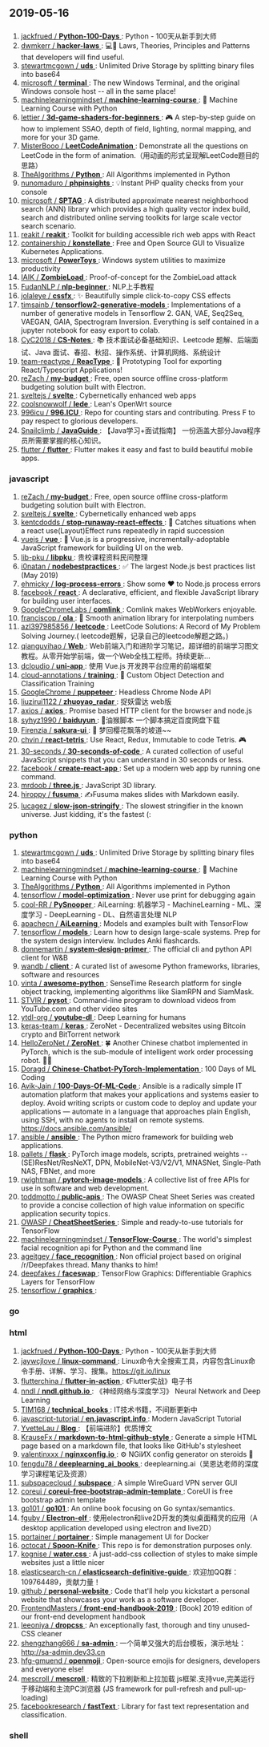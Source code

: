 ## 2019-05-16

### 
1. [jackfrued / **Python-100-Days** ](https://github.com/jackfrued/Python-100-Days) :  Python - 100天从新手到大师
1. [dwmkerr / **hacker-laws** ](https://github.com/dwmkerr/hacker-laws) :  <g-emoji class="g-emoji" alias="computer" fallback-src="https://github.githubassets.com/images/icons/emoji/unicode/1f4bb.png">💻</g-emoji><g-emoji class="g-emoji" alias="book" fallback-src="https://github.githubassets.com/images/icons/emoji/unicode/1f4d6.png">📖</g-emoji> Laws, Theories, Principles and Patterns that developers will find useful.
1. [stewartmcgown / **uds** ](https://github.com/stewartmcgown/uds) :  Unlimited Drive Storage by splitting binary files into base64
1. [microsoft / **terminal** ](https://github.com/microsoft/terminal) :  The new Windows Terminal, and the original Windows console host -- all in the same place!
1. [machinelearningmindset / **machine-learning-course** ](https://github.com/machinelearningmindset/machine-learning-course) :  <g-emoji class="g-emoji" alias="speech_balloon" fallback-src="https://github.githubassets.com/images/icons/emoji/unicode/1f4ac.png">💬</g-emoji> Machine Learning Course with Python
1. [lettier / **3d-game-shaders-for-beginners** ](https://github.com/lettier/3d-game-shaders-for-beginners) :  <g-emoji class="g-emoji" alias="video_game" fallback-src="https://github.githubassets.com/images/icons/emoji/unicode/1f3ae.png">🎮</g-emoji> A step-by-step guide on how to implement SSAO, depth of field, lighting, normal mapping, and more for your 3D game.
1. [MisterBooo / **LeetCodeAnimation** ](https://github.com/MisterBooo/LeetCodeAnimation) :  Demonstrate all the questions on LeetCode in the form of animation.（用动画的形式呈现解LeetCode题目的思路）
1. [TheAlgorithms / **Python** ](https://github.com/TheAlgorithms/Python) :  All Algorithms implemented in Python
1. [nunomaduro / **phpinsights** ](https://github.com/nunomaduro/phpinsights) :  <g-emoji class="g-emoji" alias="bulb" fallback-src="https://github.githubassets.com/images/icons/emoji/unicode/1f4a1.png">💡</g-emoji>Instant PHP quality checks from your console
1. [microsoft / **SPTAG** ](https://github.com/microsoft/SPTAG) :  A distributed approximate nearest neighborhood search (ANN) library which provides a high quality vector index build, search and distributed online serving toolkits for large scale vector search scenario.
1. [reakit / **reakit** ](https://github.com/reakit/reakit) :  Toolkit for building accessible rich web apps with React
1. [containership / **konstellate** ](https://github.com/containership/konstellate) :  Free and Open Source GUI to Visualize Kubernetes Applications.
1. [microsoft / **PowerToys** ](https://github.com/microsoft/PowerToys) :  Windows system utilities to maximize productivity
1. [IAIK / **ZombieLoad** ](https://github.com/IAIK/ZombieLoad) :  Proof-of-concept for the ZombieLoad attack
1. [FudanNLP / **nlp-beginner** ](https://github.com/FudanNLP/nlp-beginner) :  NLP上手教程
1. [jolaleye / **cssfx** ](https://github.com/jolaleye/cssfx) :  <g-emoji class="g-emoji" alias="sparkles" fallback-src="https://github.githubassets.com/images/icons/emoji/unicode/2728.png">✨</g-emoji> Beautifully simple click-to-copy CSS effects
1. [timsainb / **tensorflow2-generative-models** ](https://github.com/timsainb/tensorflow2-generative-models) :  Implementations of a number of generative models in Tensorflow 2. GAN, VAE, Seq2Seq, VAEGAN, GAIA, Spectrogram Inversion. Everything is self contained in a jupyter notebook for easy export to colab.
1. [CyC2018 / **CS-Notes** ](https://github.com/CyC2018/CS-Notes) :  <g-emoji class="g-emoji" alias="books" fallback-src="https://github.githubassets.com/images/icons/emoji/unicode/1f4da.png">📚</g-emoji> 技术面试必备基础知识、Leetcode 题解、后端面试、Java 面试、春招、秋招、操作系统、计算机网络、系统设计
1. [team-reactype / **ReacType** ](https://github.com/team-reactype/ReacType) :  🧪 Prototyping Tool for exporting React/Typescript Applications!
1. [reZach / **my-budget** ](https://github.com/reZach/my-budget) :  Free, open source offline cross-platform budgeting solution built with Electron.
1. [sveltejs / **svelte** ](https://github.com/sveltejs/svelte) :  Cybernetically enhanced web apps
1. [coolsnowwolf / **lede** ](https://github.com/coolsnowwolf/lede) :  Lean's OpenWrt source
1. [996icu / **996.ICU** ](https://github.com/996icu/996.ICU) :  Repo for counting stars and contributing. Press F to pay respect to glorious developers.
1. [Snailclimb / **JavaGuide** ](https://github.com/Snailclimb/JavaGuide) :  【Java学习+面试指南】 一份涵盖大部分Java程序员所需要掌握的核心知识。
1. [flutter / **flutter** ](https://github.com/flutter/flutter) :  Flutter makes it easy and fast to build beautiful mobile apps.

### javascript
1. [reZach / **my-budget** ](https://github.com/reZach/my-budget) :  Free, open source offline cross-platform budgeting solution built with Electron.
1. [sveltejs / **svelte** ](https://github.com/sveltejs/svelte) :  Cybernetically enhanced web apps
1. [kentcdodds / **stop-runaway-react-effects** ](https://github.com/kentcdodds/stop-runaway-react-effects) :  <g-emoji class="g-emoji" alias="running_man" fallback-src="https://github.githubassets.com/images/icons/emoji/unicode/1f3c3.png">🏃</g-emoji> Catches situations when a react use(Layout)Effect runs repeatedly in rapid succession
1. [vuejs / **vue** ](https://github.com/vuejs/vue) :  <g-emoji class="g-emoji" alias="vulcan_salute" fallback-src="https://github.githubassets.com/images/icons/emoji/unicode/1f596.png">🖖</g-emoji> Vue.js is a progressive, incrementally-adoptable JavaScript framework for building UI on the web.
1. [lib-pku / **libpku** ](https://github.com/lib-pku/libpku) :  贵校课程资料民间整理
1. [i0natan / **nodebestpractices** ](https://github.com/i0natan/nodebestpractices) :  <g-emoji class="g-emoji" alias="white_check_mark" fallback-src="https://github.githubassets.com/images/icons/emoji/unicode/2705.png">✅</g-emoji> The largest Node.js best practices list (May 2019)
1. [ehmicky / **log-process-errors** ](https://github.com/ehmicky/log-process-errors) :  Show some <g-emoji class="g-emoji" alias="heart" fallback-src="https://github.githubassets.com/images/icons/emoji/unicode/2764.png">❤️</g-emoji> to Node.js process errors
1. [facebook / **react** ](https://github.com/facebook/react) :  A declarative, efficient, and flexible JavaScript library for building user interfaces.
1. [GoogleChromeLabs / **comlink** ](https://github.com/GoogleChromeLabs/comlink) :  Comlink makes WebWorkers enjoyable.
1. [franciscop / **ola** ](https://github.com/franciscop/ola) :  <g-emoji class="g-emoji" alias="ocean" fallback-src="https://github.githubassets.com/images/icons/emoji/unicode/1f30a.png">🌊</g-emoji> Smooth animation library for interpolating numbers
1. [azl397985856 / **leetcode** ](https://github.com/azl397985856/leetcode) :  LeetCode Solutions: A Record of My Problem Solving Journey.( leetcode题解，记录自己的leetcode解题之路。)
1. [qianguyihao / **Web** ](https://github.com/qianguyihao/Web) :  Web前端入门和进阶学习笔记，超详细的前端学习图文教程。从零开始学前端，做一个Web全栈工程师。持续更新...
1. [dcloudio / **uni-app** ](https://github.com/dcloudio/uni-app) :  使用 Vue.js 开发跨平台应用的前端框架
1. [cloud-annotations / **training** ](https://github.com/cloud-annotations/training) :  <g-emoji class="g-emoji" alias="bee" fallback-src="https://github.githubassets.com/images/icons/emoji/unicode/1f41d.png">🐝</g-emoji> Custom Object Detection and Classification Training
1. [GoogleChrome / **puppeteer** ](https://github.com/GoogleChrome/puppeteer) :  Headless Chrome Node API
1. [liuzirui1122 / **zhuoyao_radar** ](https://github.com/liuzirui1122/zhuoyao_radar) :  捉妖雷达 web版
1. [axios / **axios** ](https://github.com/axios/axios) :  Promise based HTTP client for the browser and node.js
1. [syhyz1990 / **baiduyun** ](https://github.com/syhyz1990/baiduyun) :  <g-emoji class="g-emoji" alias="vulcan_salute" fallback-src="https://github.githubassets.com/images/icons/emoji/unicode/1f596.png">🖖</g-emoji>油猴脚本 一个脚本搞定百度网盘下载
1. [Firenzia / **sakura-ui** ](https://github.com/Firenzia/sakura-ui) :  <g-emoji class="g-emoji" alias="cherry_blossom" fallback-src="https://github.githubassets.com/images/icons/emoji/unicode/1f338.png">🌸</g-emoji> 梦回樱花飘落的坡道~~
1. [chvin / **react-tetris** ](https://github.com/chvin/react-tetris) :  Use React, Redux, Immutable to code Tetris. <g-emoji class="g-emoji" alias="video_game" fallback-src="https://github.githubassets.com/images/icons/emoji/unicode/1f3ae.png">🎮</g-emoji>
1. [30-seconds / **30-seconds-of-code** ](https://github.com/30-seconds/30-seconds-of-code) :  A curated collection of useful JavaScript snippets that you can understand in 30 seconds or less.
1. [facebook / **create-react-app** ](https://github.com/facebook/create-react-app) :  Set up a modern web app by running one command.
1. [mrdoob / **three.js** ](https://github.com/mrdoob/three.js) :  JavaScript 3D library.
1. [hiroppy / **fusuma** ](https://github.com/hiroppy/fusuma) :  <g-emoji class="g-emoji" alias="writing_hand" fallback-src="https://github.githubassets.com/images/icons/emoji/unicode/270d.png">✍️</g-emoji>Fusuma makes slides with Markdown easily.
1. [lucagez / **slow-json-stringify** ](https://github.com/lucagez/slow-json-stringify) :  The slowest stringifier in the known universe. Just kidding, it's the fastest (:

### python
1. [stewartmcgown / **uds** ](https://github.com/stewartmcgown/uds) :  Unlimited Drive Storage by splitting binary files into base64
1. [machinelearningmindset / **machine-learning-course** ](https://github.com/machinelearningmindset/machine-learning-course) :  <g-emoji class="g-emoji" alias="speech_balloon" fallback-src="https://github.githubassets.com/images/icons/emoji/unicode/1f4ac.png">💬</g-emoji> Machine Learning Course with Python
1. [TheAlgorithms / **Python** ](https://github.com/TheAlgorithms/Python) :  All Algorithms implemented in Python
1. [tensorflow / **model-optimization** ](https://github.com/tensorflow/model-optimization) :  Never use print for debugging again
1. [cool-RR / **PySnooper** ](https://github.com/cool-RR/PySnooper) :  AiLearning: 机器学习 - MachineLearning - ML、深度学习 - DeepLearning - DL、自然语言处理 NLP
1. [apachecn / **AiLearning** ](https://github.com/apachecn/AiLearning) :  Models and examples built with TensorFlow
1. [tensorflow / **models** ](https://github.com/tensorflow/models) :  Learn how to design large-scale systems. Prep for the system design interview. Includes Anki flashcards.
1. [donnemartin / **system-design-primer** ](https://github.com/donnemartin/system-design-primer) :  The official cli and python API client for W&amp;B
1. [wandb / **client** ](https://github.com/wandb/client) :  A curated list of awesome Python frameworks, libraries, software and resources
1. [vinta / **awesome-python** ](https://github.com/vinta/awesome-python) :  SenseTime Research platform for single object tracking, implementing algorithms like SiamRPN and SiamMask.
1. [STVIR / **pysot** ](https://github.com/STVIR/pysot) :  Command-line program to download videos from YouTube.com and other video sites
1. [ytdl-org / **youtube-dl** ](https://github.com/ytdl-org/youtube-dl) :  Deep Learning for humans
1. [keras-team / **keras** ](https://github.com/keras-team/keras) :  ZeroNet - Decentralized websites using Bitcoin crypto and BitTorrent network
1. [HelloZeroNet / **ZeroNet** ](https://github.com/HelloZeroNet/ZeroNet) :  <g-emoji class="g-emoji" alias="four_leaf_clover" fallback-src="https://github.githubassets.com/images/icons/emoji/unicode/1f340.png">🍀</g-emoji> Another Chinese chatbot implemented in PyTorch, which is the sub-module of intelligent work order processing robot. <g-emoji class="g-emoji" alias="woman_mechanic" fallback-src="https://github.githubassets.com/images/icons/emoji/unicode/1f469-1f527.png">👩‍🔧</g-emoji>
1. [Doragd / **Chinese-Chatbot-PyTorch-Implementation** ](https://github.com/Doragd/Chinese-Chatbot-PyTorch-Implementation) :  100 Days of ML Coding
1. [Avik-Jain / **100-Days-Of-ML-Code** ](https://github.com/Avik-Jain/100-Days-Of-ML-Code) :  Ansible is a radically simple IT automation platform that makes your applications and systems easier to deploy. Avoid writing scripts or custom code to deploy and update your applications — automate in a language that approaches plain English, using SSH, with no agents to install on remote systems. <a href="https://docs.ansible.com/ansible/" rel="nofollow">https://docs.ansible.com/ansible/</a>
1. [ansible / **ansible** ](https://github.com/ansible/ansible) :  The Python micro framework for building web applications.
1. [pallets / **flask** ](https://github.com/pallets/flask) :  PyTorch image models, scripts, pretrained weights -- (SE)ResNet/ResNeXT, DPN, MobileNet-V3/V2/V1, MNASNet, Single-Path NAS, FBNet, and more
1. [rwightman / **pytorch-image-models** ](https://github.com/rwightman/pytorch-image-models) :  A collective list of free APIs for use in software and web development.
1. [toddmotto / **public-apis** ](https://github.com/toddmotto/public-apis) :  The OWASP Cheat Sheet Series was created to provide a concise collection of high value information on specific application security topics.
1. [OWASP / **CheatSheetSeries** ](https://github.com/OWASP/CheatSheetSeries) :  Simple and ready-to-use tutorials for TensorFlow 
1. [machinelearningmindset / **TensorFlow-Course** ](https://github.com/machinelearningmindset/TensorFlow-Course) :  The world's simplest facial recognition api for Python and the command line
1. [ageitgey / **face_recognition** ](https://github.com/ageitgey/face_recognition) :  Non official project based on original /r/Deepfakes thread. Many thanks to him!
1. [deepfakes / **faceswap** ](https://github.com/deepfakes/faceswap) :  TensorFlow Graphics: Differentiable Graphics Layers for TensorFlow
1. [tensorflow / **graphics** ](https://github.com/tensorflow/graphics) :  

### go

### html
1. [jackfrued / **Python-100-Days** ](https://github.com/jackfrued/Python-100-Days) :  Python - 100天从新手到大师
1. [jaywcjlove / **linux-command** ](https://github.com/jaywcjlove/linux-command) :  Linux命令大全搜索工具，内容包含Linux命令手册、详解、学习、搜集。<a href="https://git.io/linux" rel="nofollow">https://git.io/linux</a>
1. [flutterchina / **flutter-in-action** ](https://github.com/flutterchina/flutter-in-action) :  《Flutter实战》电子书
1. [nndl / **nndl.github.io** ](https://github.com/nndl/nndl.github.io) :  《神经网络与深度学习》 Neural Network and Deep Learning
1. [TIM168 / **technical_books** ](https://github.com/TIM168/technical_books) :  IT技术书籍，不间断更新中
1. [javascript-tutorial / **en.javascript.info** ](https://github.com/javascript-tutorial/en.javascript.info) :  Modern JavaScript Tutorial 
1. [YvetteLau / **Blog** ](https://github.com/YvetteLau/Blog) :  【前端进阶】优质博文
1. [KrauseFx / **markdown-to-html-github-style** ](https://github.com/KrauseFx/markdown-to-html-github-style) :  Generate a simple HTML page based on a markdown file, that looks like GitHub's stylesheet
1. [valentinxxx / **nginxconfig.io** ](https://github.com/valentinxxx/nginxconfig.io) :  <g-emoji class="g-emoji" alias="gear" fallback-src="https://github.githubassets.com/images/icons/emoji/unicode/2699.png">⚙️</g-emoji> NGiИX config generator on steroids <g-emoji class="g-emoji" alias="syringe" fallback-src="https://github.githubassets.com/images/icons/emoji/unicode/1f489.png">💉</g-emoji>
1. [fengdu78 / **deeplearning_ai_books** ](https://github.com/fengdu78/deeplearning_ai_books) :  deeplearning.ai（吴恩达老师的深度学习课程笔记及资源）
1. [subspacecloud / **subspace** ](https://github.com/subspacecloud/subspace) :  A simple WireGuard VPN server GUI
1. [coreui / **coreui-free-bootstrap-admin-template** ](https://github.com/coreui/coreui-free-bootstrap-admin-template) :  CoreUI is free bootstrap admin template
1. [go101 / **go101** ](https://github.com/go101/go101) :  An online book focusing on Go syntax/semantics.
1. [fguby / **Electron-elf** ](https://github.com/fguby/Electron-elf) :  使用electron和live2D开发的类似桌面精灵的应用（A desktop application developed using electron and live2D）
1. [portainer / **portainer** ](https://github.com/portainer/portainer) :  Simple management UI for Docker
1. [octocat / **Spoon-Knife** ](https://github.com/octocat/Spoon-Knife) :  This repo is for demonstration purposes only.
1. [kognise / **water.css** ](https://github.com/kognise/water.css) :  A just-add-css collection of styles to make simple websites just a little nicer
1. [elasticsearch-cn / **elasticsearch-definitive-guide** ](https://github.com/elasticsearch-cn/elasticsearch-definitive-guide) :  欢迎加QQ群：109764489，贡献力量！
1. [github / **personal-website** ](https://github.com/github/personal-website) :  Code that'll help you kickstart a personal website that showcases your work as a software developer.
1. [FrontendMasters / **front-end-handbook-2019** ](https://github.com/FrontendMasters/front-end-handbook-2019) :  [Book] 2019 edition of our front-end development handbook
1. [leeoniya / **dropcss** ](https://github.com/leeoniya/dropcss) :  An exceptionally fast, thorough and tiny unused-CSS cleaner
1. [shengzhang666 / **sa-admin** ](https://github.com/shengzhang666/sa-admin) :  一个简单又强大的后台模板，演示地址：<a href="http://sa-admin.dev33.cn" rel="nofollow">http://sa-admin.dev33.cn</a>
1. [hfg-gmuend / **openmoji** ](https://github.com/hfg-gmuend/openmoji) :  Open-source emojis for designers, developers and everyone else!
1. [mescroll / **mescroll** ](https://github.com/mescroll/mescroll) :  精致的下拉刷新和上拉加载 js框架.支持vue,完美运行于移动端和主流PC浏览器 (JS framework for pull-refresh and pull-up-loading)
1. [facebookresearch / **fastText** ](https://github.com/facebookresearch/fastText) :  Library for fast text representation and classification.

### shell
